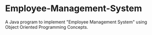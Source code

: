 # Employee-Management-System
A Java program to implement "Employee Management System" using Object Oriented Programming Concepts.
